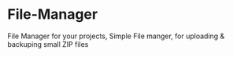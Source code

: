 # File-Manager
File Manager for your projects, Simple File manger, for uploading &amp; backuping small ZIP files 
